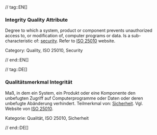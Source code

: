// tag::EN[]
### Integrity Quality Attribute
Degree to which a system, product or component prevents unauthorized access to, or modification of, computer programs or data.
Is a sub-characteristic of: [security](#term-security-quality-attribute).
Refer to [ISO 25010](http://iso25000.com/index.php/en/iso-25000-standards/iso-25010) website.

Category: Quality, ISO 25010, Security

// end::EN[]

// tag::DE[]
### Qualitätsmerkmal Integrität

Maß, in dem ein System, ein Produkt oder eine Komponente den
unbefugten Zugriff auf Computerprogramme oder Daten oder deren
unbefugte Abänderung verhindert. Teilmerkmal von:
[Sicherheit](#term-security-quality-attribute). Vgl. Website von [ISO
25010](http://iso25000.com/index.php/en/iso-25000-standards/iso-25010).

Kategorie: Qualität, ISO 25010, Sicherheit


// end::DE[]

